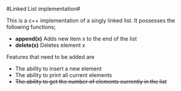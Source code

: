 #Linked List implementation#

This is a c++ implementation of a singly linked list. It possesses the following functions;

* **append(x)**		Adds new item x to the end of the list
* **delete(x)**		Deletes element x

Features that need to be added are

* The ability to insert a new element
* The ability to print all current elements
* <s>The ability to get the number of elements currently in the list<s>

